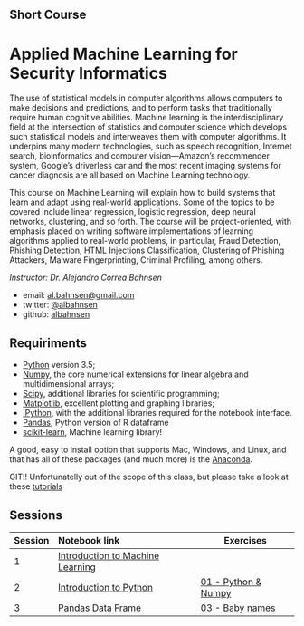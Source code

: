 ## Short Course
# Applied Machine Learning for Security Informatics

The use of statistical models in computer algorithms allows computers to make decisions and predictions, and to perform tasks that traditionally require human cognitive abilities. Machine learning is the interdisciplinary field at the intersection of statistics and computer science which develops such statistical models and interweaves them with computer algorithms. It underpins many modern technologies, such as speech recognition, Internet search, bioinformatics and computer vision—Amazon’s recommender system, Google’s driverless car and the most recent imaging systems for cancer diagnosis are all based on Machine Learning technology. 

This course on Machine Learning will explain how to build systems that learn and adapt using real-world applications. Some of the topics to be covered include linear regression, logistic regression, deep neural networks, clustering, and so forth. The course will be project-oriented, with emphasis placed on writing software implementations of learning algorithms applied to real-world problems, in particular, Fraud Detection, Phishing Detection, HTML Injections Classification, Clustering of Phishing Attackers, Malware Fingerprinting, Criminal Profiling, among others.

*Instructor: Dr. Alejandro Correa Bahnsen*

- email: <al.bahnsen@gmail.com>
- twitter: [@albahnsen](https://twitter.com/albahnsen)
- github: [albahnsen](http://github.com/albahnsen)

## Requiriments 
* [Python](http://www.python.org) version 3.5;
* [Numpy](http://www.numpy.org), the core numerical extensions for linear algebra and multidimensional arrays;
* [Scipy](http://www.scipy.org), additional libraries for scientific programming;
* [Matplotlib](http://matplotlib.sf.net), excellent plotting and graphing libraries;
* [IPython](http://ipython.org), with the additional libraries required for the notebook interface.
* [Pandas](http://pandas.pydata.org/), Python version of R dataframe
* [scikit-learn](http://scikit-learn.org), Machine learning library!

A good, easy to install option that supports Mac, Windows, and Linux, and that has all of these packages (and much more) is the [Anaconda](https://www.continuum.io/).

GIT!! Unfortunatelly out of the scope of this class, but please take a look at these [tutorials](https://help.github.com/articles/good-resources-for-learning-git-and-github/)

## Sessions

| Session         | Notebook link         | Exercises |
| :------------- | :------------- | ----| 
| 1 | [Introduction to Machine Learning](http://nbviewer.jupyter.org/github/albahnsen/ML_SecurityInformatics/blob/master/notebooks/01-IntroMachineLearning.ipynb)|  |
| 2 | [Introduction to Python](http://nbviewer.jupyter.org/github/albahnsen/ML_SecurityInformatics/blob/master/notebooks/02-IntroPython.ipynb) | [01 - Python  & Numpy](http://nbviewer.jupyter.org/github/albahnsen/ML_SecurityInformatics/blob/master/exercises/02-Python%26Numpy.ipynb) |
| 3 | [Pandas Data Frame](http://nbviewer.jupyter.org/github/albahnsen/ML_SecurityInformatics/blob/master/notebooks/03-Pandas.ipynb) | [03 - Baby names](http://nbviewer.jupyter.org/github/albahnsen/ML_SecurityInformatics/blob/master/exercises/03-BabyNames.ipynb) |

